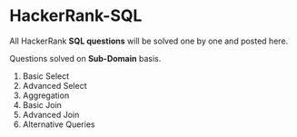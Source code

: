 # HackerRank-SQL
All HackerRank **SQL questions** will be solved one by one and posted here.

Questions solved on **Sub-Domain** basis.
1. Basic Select
2. Advanced Select
3. Aggregation
4. Basic Join
5. Advanced Join
6. Alternative Queries
